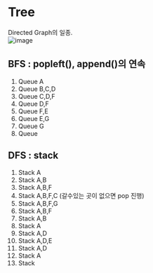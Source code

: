 # Tree

Directed Graph의 일종.  
![image](https://user-images.githubusercontent.com/49437396/218906291-1c8bc67c-7f75-4f15-80d8-160ae82d9f89.png)

## BFS : popleft(), append()의 연속
1. Queue A
2. Queue B,C,D
3. Queue C,D,F
4. Queue D,F
5. Queue F,E
6. Queue E,G
7. Queue G
8. Queue

## DFS : stack
1. Stack A
2. Stack A,B
3. Stack A,B,F
4. Stack A,B,F,C (갈수있는 곳이 없으면 pop 진행)
5. Stack A,B,F,G
6. Stack A,B,F
7. Stack A,B
8. Stack A
9. Stack A,D
10. Stack A,D,E
11. Stack A,D
12. Stack A
13. Stack 
